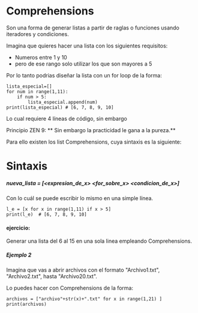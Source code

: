 # Comprehensions
Son una forma de generar listas a partir de raglas o funciones usando iteradores y condiciones.

Imagina que quieres hacer una lista con los siguientes requisitos:

- Numeros entre 1 y 10
- pero de ese rango solo utilizar los que son mayores a 5

Por lo tanto podrias diseñar la lista con un for loop de la forma:

```
lista_especial=[]
for num in range(1,11):
    if num > 5:
        lista_especial.append(num)
print(lista_especial) # [6, 7, 8, 9, 10]
```
Lo cual requiere 4 líneas de código, sin embargo

Principio ZEN 9: **  Sin embargo la practicidad le gana a la pureza.**

Para ello existen los list Comprehensions, cuya sintaxis es la siguiente:

# Sintaxis
##### nueva_lista = [<expresion_de_x>       <for_sobre_x>    <condicion_de_x>]

Con lo cuál se puede escribir lo mismo en una simple línea.

```
l_e = [x for x in range(1,11) if x > 5]
print(l_e)  # [6, 7, 8, 9, 10]
```

#### ejercicio:
Generar una lista del 6 al 15 en una sola linea empleando Comprehensions.

##### Ejemplo 2
Imagina que vas a abrir archivos con el formato "Archivo1.txt", "Archivo2.txt", hasta "Archivo20.txt".

Lo puedes hacer con Comprehensions de la forma:
```
archivos = ["archivo"+str(x)+".txt" for x in range(1,21) ]
print(archivos)
```
